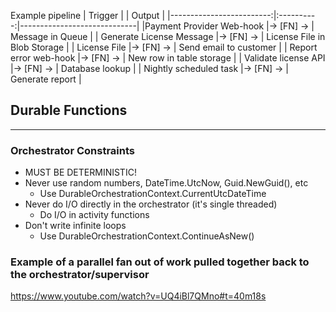 Example pipeline
|          Trigger         |            | Output                      |
|-------------------------:|:----------:|-----------------------------|
|Payment Provider Web-hook |-> [FN] -> | Message in Queue             |
| Generate License Message |-> [FN] -> | License File in Blob Storage |
|             License File |-> [FN] -> | Send email to customer       |
|    Report error web-hook |-> [FN] -> | New row in table storage     |
|     Validate license API |-> [FN] -> | Database lookup              |
|   Nightly scheduled task |-> [FN] -> | Generate report              |

## Durable Functions
----------------------------------------
### Orchestrator Constraints
* MUST BE DETERMINISTIC!
* Never use random numbers, DateTime.UtcNow, Guid.NewGuid(), etc
  * Use DurableOrchestrationContext.CurrentUtcDateTime
* Never do I/O directly in the orchestrator (it's single threaded)
  * Do I/O in activity functions
* Don't write infinite loops
  * Use DurableOrchestrationContext.ContinueAsNew()

### Example of a parallel fan out of work pulled together back to the orchestrator/supervisor
https://www.youtube.com/watch?v=UQ4iBl7QMno#t=40m18s